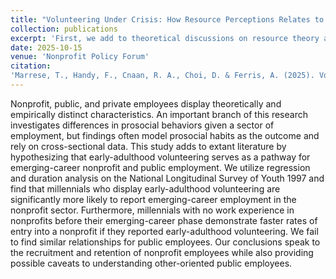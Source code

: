```yaml
---
title: "Volunteering Under Crisis: How Resource Perceptions Relates to Formal and Informal Civic Participation Before and During COVID-19"
collection: publications
excerpt: 'First, we add to theoretical discussions on resource theory and suggest that the valuation of resources is dependent on external and internal perceptions of these variables. Secondly, we complement this theory by methodologically giving equal attention to recording individuals’ formal and informal activities.'
date: 2025-10-15
venue: 'Nonprofit Policy Forum'
citation: 
'Marrese, T., Handy, F., Cnaan, R. A., Choi, D. & Ferris, A. (2025). Volunteering Under Crisis: How Resource Perceptions Relates to Formal and Informal Civic Participation Before and During COVID-19. <i> Nonprofit Policy Forum.</i>'
---
```

Nonprofit, public, and private employees display theoretically and empirically distinct characteristics. An important branch of this research investigates differences in prosocial behaviors given a sector of employment, but findings often model prosocial habits as the outcome and rely on cross-sectional data. This study adds to extant literature by hypothesizing that early-adulthood volunteering serves as a pathway for emerging-career nonprofit and public employment. We utilize regression and duration analysis on the National Longitudinal Survey of Youth 1997 and find that millennials who display early-adulthood volunteering are significantly more likely to report emerging-career employment in the nonprofit sector. Furthermore, millennials with no work experience in nonprofits before their emerging-career phase demonstrate faster rates of entry into a nonprofit if they reported early-adulthood volunteering. We fail to find similar relationships for public employees. Our conclusions speak to the recruitment and retention of nonprofit employees while also providing possible caveats to understanding other-oriented public employees.
